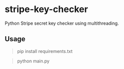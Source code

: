 # stripe-key-checker
Python Stripe secret key checker using multithreading.

## Usage
> pip install requirements.txt

> python main.py
